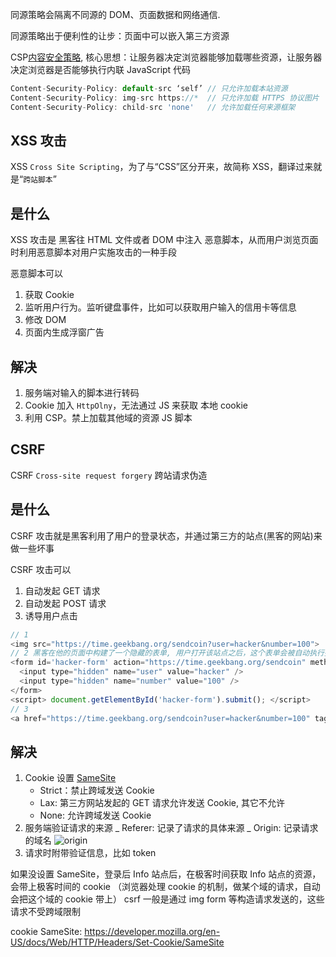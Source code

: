 同源策略会隔离不同源的 DOM、页面数据和网络通信.

同源策略出于便利性的让步：页面中可以嵌入第三方资源

CSP[内容安全策略](https://developer.mozilla.org/zh-CN/docs/Web/HTTP/CSP), 核心思想：让服务器决定浏览器能够加载哪些资源，让服务器决定浏览器是否能够执行内联 JavaScript 代码

```js
Content-Security-Policy: default-src ‘self’ // 只允许加载本站资源
Content-Security-Policy: img-src https://*  // 只允许加载 HTTPS 协议图片
Content-Security-Policy: child-src 'none'   // 允许加载任何来源框架
```

## XSS 攻击

XSS <code>Cross Site Scripting</code>，为了与“CSS”区分开来，故简称 XSS，翻译过来就是“<code>跨站脚本</code>”

## 是什么

XSS 攻击是 黑客往 HTML 文件或者 DOM 中注入 恶意脚本，从而用户浏览页面时利用恶意脚本对用户实施攻击的一种手段

恶意脚本可以

1. 获取 Cookie
2. 监听用户行为。监听键盘事件，比如可以获取用户输入的信用卡等信息
3. 修改 DOM
4. 页面内生成浮窗广告

## 解决

1. 服务端对输入的脚本进行转码
2. Cookie 加入 <code>HttpOlny</code>，无法通过 JS 来获取 本地 cookie
3. 利用 CSP。禁上加载其他域的资源 JS 脚本

## CSRF

CSRF <code>Cross-site request forgery</code> 跨站请求伪造

## 是什么

CSRF 攻击就是黑客利用了用户的登录状态，并通过第三方的站点(黑客的网站)来做一些坏事

CSRF 攻击可以

1. 自动发起 GET 请求
2. 自动发起 POST 请求
3. 诱导用户点击

```js
// 1
<img src="https://time.geekbang.org/sendcoin?user=hacker&number=100">
// 2 黑客在他的页面中构建了一个隐藏的表单, 用户打开该站点之后，这个表单会被自动执行提交
<form id='hacker-form' action="https://time.geekbang.org/sendcoin" method=POST>
  <input type="hidden" name="user" value="hacker" />
  <input type="hidden" name="number" value="100" />
</form>
<script> document.getElementById('hacker-form').submit(); </script>
// 3
<a href="https://time.geekbang.org/sendcoin?user=hacker&number=100" taget="_blank">点击下载美女照片</a>
```

## 解决

1. Cookie 设置 [SameSite](https://developer.mozilla.org/zh-CN/docs/Web/HTTP/Headers/Set-Cookie/SameSite)
   - Strict：禁止跨域发送 Cookie
   - Lax: 第三方网站发起的 GET 请求允许发送 Cookie, 其它不允许
   - None: 允许跨域发送 Cookie
2. 服务端验证请求的来源
   _ Referer: 记录了请求的具体来源
   _ Origin: 记录请求的域名
   ![origin](/assets/browser/http/16.png)
3. 请求时附带验证信息，比如 token

如果没设置 SameSite，登录后 Info 站点后，在极客时间获取 Info 站点的资源，会带上极客时间的 cookie
（浏览器处理 cookie 的机制，做某个域的请求，自动会把这个域的 cookie 带上） csrf 一般是通过 img form 等构造请求发送的，这些请求不受跨域限制

cookie SameSite:
https://developer.mozilla.org/en-US/docs/Web/HTTP/Headers/Set-Cookie/SameSite
